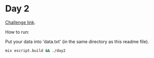 # Day 2

[Challenge link](https://adventofcode.com/2024/day/2).

How to run:

Put your data into 'data.txt' (in the same directory as this readme file).

```sh
mix escript.build && ./day2
```
